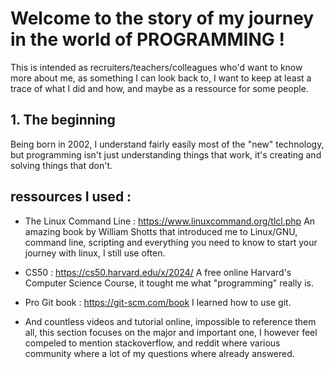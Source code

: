 # Welcome to the story of my journey in the world of PROGRAMMING !

This is intended as recruiters/teachers/colleagues who'd want to know more about me, as something I can look back to, I want to keep at least a trace of what I did and how, and maybe as a ressource for some people.


## 1. The beginning

Being born in 2002, I understand fairly easily most of the "new" technology, but programming isn't just understanding things that work, it's creating and solving things that don't.


## ressources I used :

- The Linux Command Line : https://www.linuxcommand.org/tlcl.php
    An amazing book by William Shotts that introduced me to Linux/GNU, command line, scripting and everything you need to know to start your journey with linux, I still use often.

- CS50 : https://cs50.harvard.edu/x/2024/
    A free online Harvard's Computer Science Course, it tought me what "programming" really is.
    
- Pro Git book : https://git-scm.com/book
    I learned how to use git.
    
- And countless videos and tutorial online, impossible to reference them all, this section focuses on the major and important one, I however feel compeled to mention stackoverflow, and reddit where various community where a lot of my questions where already answered. 
